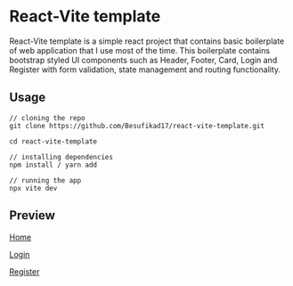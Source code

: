 # React-Vite template

<p>React-Vite template is a simple react project that contains basic boilerplate of web application that I use most of the time. This boilerplate contains bootstrap styled UI components such as Header, Footer, Card, Login and Register with form validation, state management and routing functionality.</p>

## Usage 

```
// cloning the repo
git clone https://github.com/Besufikad17/react-vite-template.git

cd react-vite-template

// installing dependencies
npm install / yarn add

// running the app
npx vite dev

```

## Preview

[Home]()


[Login]()


[Register]()
